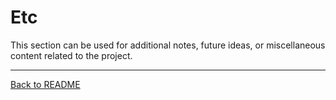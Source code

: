 # Etc

This section can be used for additional notes, future ideas, or miscellaneous content related to the project.  

---

[Back to README](./README.md)